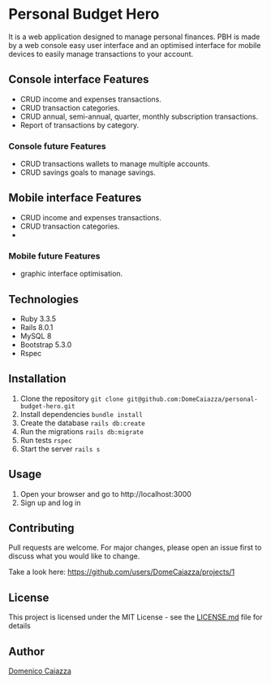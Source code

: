 # Personal Budget Hero
It is a web application designed to manage personal finances.
PBH is made by a web console easy user interface and an optimised interface for mobile devices to easily manage transactions to your account.

## Console interface Features
- CRUD income and expenses transactions.
- CRUD transaction categories.
- CRUD annual, semi-annual, quarter, monthly subscription transactions.
- Report of transactions by category.

### Console future Features
- CRUD transactions wallets to manage multiple accounts.
- CRUD savings goals to manage savings.

## Mobile interface Features
- CRUD income and expenses transactions.
- CRUD transaction categories.
- 
### Mobile future Features
- graphic interface optimisation.

## Technologies
- Ruby 3.3.5
- Rails 8.0.1
- MySQL 8
- Bootstrap 5.3.0
- Rspec

## Installation
1. Clone the repository
```git clone git@github.com:DomeCaiazza/personal-budget-hero.git```
2. Install dependencies
```bundle install```
3. Create the database
```rails db:create```
4. Run the migrations
```rails db:migrate```
5. Run tests
```rspec```
6. Start the server
```rails s```
   
## Usage
1. Open your browser and go to http://localhost:3000
2. Sign up and log in

## Contributing
Pull requests are welcome. For major changes, please open an issue first to discuss what you would like to change.

Take a look here: https://github.com/users/DomeCaiazza/projects/1

## License
This project is licensed under the MIT License - see the [LICENSE.md](LICENSE.md) file for details

## Author
[Domenico Caiazza](https://domenicocaiazza.com)


